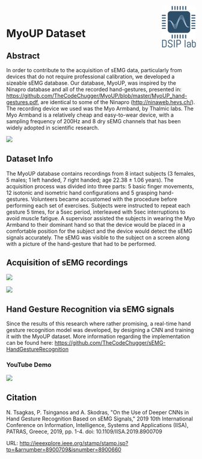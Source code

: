 
<img align="right" width="90" height="110" src="https://github.com/TheCodeChugger/MyoUP_dataset/blob/master/Pictures/lab/DSIP-logo.png"><br />

# MyoUP Dataset
## Abstract
In order to contribute to the acquisition of sEMG data, particularly from devices that do not require professional calibration, we developed a sizeable sEMG database. Our database, MyoUP, was inspired by the Ninapro database and all of the recorded hand-gestures, presented in: https://github.com/TheCodeChugger/MyoUP/blob/master/MyoUP_hand-gestures.pdf, are identical to some of the Ninapro (http://ninaweb.hevs.ch/). The recording device we used was the Myo Armband, by Thalmic labs. The Myo Armband is a relatively cheap and easy-to-wear device, with a sampling frequency of 200Hz and 8 dry sEMG channels that has been widely adopted in scientific research.

![](https://github.com/TheCodeChugger/MyoUP/blob/master/Pictures/sEMG.png)

## Dataset Info
The MyoUP database contains recordings from 8 intact subjects (3 females, 5 males; 1 left handed, 7 right handed; age 22.38 ± 1.06 years). The acquisition process was divided into three parts: 5 basic finger movements, 12 isotonic and isometric hand configurations and 5 grasping hand-gestures. Volunteers became accustomed with the procedure before performing each set of exercises. Subjects were instructed to repeat each gesture 5 times, for a 5sec period, interleaved with 5sec interruptions to avoid muscle fatigue. A supervisor assisted the subjects in wearing the Myo Armband to their dominant hand so that the device would be placed in a comfortable position for the subject and the device would detect the sEMG signals accurately. The sEMG was visible to the subject on a screen along with a picture of the hand-gesture that had to be performed.

## Acquisition of sEMG recordings
[![](http://img.youtube.com/vi/4tdu-ReCUEI/0.jpg)](http://www.youtube.com/watch?v=4tdu-ReCUEI)

[![](http://img.youtube.com/vi/iJyF1SP5_r4/0.jpg)](http://www.youtube.com/watch?v=iJyF1SP5_r4)

## Hand Gesture Recognition via sEMG signals 
Since the results of this research where rather promising, a real-time hand gesture recognition model was developed, by designing a CNN and training it with the MyoUP dataset. More information regarding the implementation can be found here: https://github.com/TheCodeChugger/sEMG-HandGestureRecognition

### YouTube Demo
[![](http://img.youtube.com/vi/w98PkUeSu20/0.jpg)](http://www.youtube.com/watch?v=w98PkUeSu20)

## Citation
N. Tsagkas, P. Tsinganos and A. Skodras, "On the Use of Deeper CNNs in Hand Gesture Recognition Based on sEMG Signals," 2019 10th International Conference on Information, Intelligence, Systems and Applications (IISA), PATRAS, Greece, 2019, pp. 1-4. doi: 10.1109/IISA.2019.8900709

URL: http://ieeexplore.ieee.org/stamp/stamp.jsp?tp=&arnumber=8900709&isnumber=8900660

